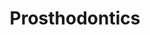 ---
templateKey: specialties-page
language: en
title: Prosthodontics
redirects: /especialidades/protesis/

# Hero Section
hero:
  display: true
  type: default
  image: /img/hero-prosthodontics.jpg
  parallax: false
  title: >
    <span class="bebas" style="font-family:Bebas Neue Bold;color:white;font-weight:lighter">Prótesis</span>
  indicator: false
  halfSize: true

# Heading Section
specialtiesHeading:
  display: true
  img: /img/icon-prosthodontics.jpg
  content: The psychological consequences associated to the absence of teeth generate a lot of insecurity in people and behavioral changes capable of limiting, and even destroying; their social, emotional and labor relationships.

# Aside section
paragraphSection:
  body: >
    <p>It is well known that the integrity of the dental arches is a key factor in maintaining the balance and correct functioning of the entire STOMATOGNATHIC SYSTEM conformed by teeth, jaws, masticatory muscles and temporomandibular joints. <strong>If one or more teeth are lost and are not replaced as soon as possible, the pieces adjacent to the empty spaces are inclined and move towards them altering the occlusion and masticatory function</strong>. In addition, new spaces can begin to appear between the anterior teeth <em>(diastemas) </em>that seriously compromise dental aesthetics.</p>
    <p><strong>Prosthodontics is undoubtedly one of the Specialties with greater range of action within current dentistry.</strong> It can encompass from the reconstruction of a single partially destroyed tooth to bimaxillary COMPLETE REHABILITATION in totally edentulous patients.</p>
    <p>Within the prosthetic arsenal at our disposal we find the well-known and popular removable dentures, conventional fixed prostheses and the <strong>sophisticated implant-supported restorations</strong>. Without any discussion, the last are currently, in all their types and versions; the ones of first choice. Although the function has traditionally been the primary objective of the Prosthodontist, nowadays aesthetics have the same relevance and trends have led us to make <strong>totally aesthetic and metal-free devices </strong>such as the thermoplastic nylon flexible prostheses Valplast type and the <strong>impressive crowns and bridges of Zirconia or Lithium Disilicate</strong> made with CAD-CAM COMPUTER TECHNOLOGY.</p>
    <p>Said the above, it is not difficult to understand <strong>the importance it has of the participation of a Specialist, </strong>of a Prosthodontist who guarantees the aesthetic and functional success of his restorative treatment, who be really capable to design and manufacture prosthetic devices that allow you to speak, eat and smile comfortably and without any type of limitation.</p>
  image: /img/aside-prosthodontics.jpg

# Quote Section
quote:
  title: ''
  body: >
    Our mission consists in to spread the benefits of oral health and promote the emotional power of a beautiful smile, so that all patients can enjoy to the fullest of dentistry, of success and life in general.
  author: Dr. Filomena Montemurro Tafuri
  footer:
    position: Prosthodontist
    clinic: DENTAL VIP, Especialidades Odontológicas s.c.

# Parallax Section
plainParallax:
  image: /img/parallax-prosthodontics.jpg

# Faq Section
faq:
  title:  Frequently Asked Questions
  blocks:
    - questions:
      - question: What is a dental prosthesis? 
        answer: >
          <p>It is an anatomical device that simulates or contains artificial teeth that replace the crowns of very destroyed, absents or missing natural teeth. Depending on their extension they can be individual, partial or total; and according to its support and retention, fixed or removable.</p>

      - question: Why are gums health so important for any prosthetic device? 
        answer: >
          <p>The durability of any type of prosthesis will depend on its structural integrity and the health of its pillars. Regardless of whether they are supported by natural teeth, stumps or dental implants, they are all anchored and retained by the support periodontal tissues; by the bone tissue and gum mainly. If there is not good hygiene, they could become infected, inflamed, reabsorb the alveolar bone, loosen and fall the pillars; to finally lose the dental prosthesis prematurely.</p>

      - question: How long does it take to make a dental prosthesis? 
        answer: >
          <p>It depends a lot on the case and type of rehabilitation. The lapses can vary from 2 or 3 days for provisional ones to 6 or 7 months for those that are manufactured over implants, of course, taking into account the osseointegration period. As a general rule and under normal conditions, 3 weeks is the average period of time required to test and complete the vast majority of our definitive restorations, whether fixed or removable.</p>

      - question: How is a conventional removable prosthesis? 
        answer: >
          <p>They are &ldquo;remove and put&rdquo; devices that can be inserted and removed by the patient, rest on the oral mucosa, and if they are partial, are retained with hooks that surround some natural teeth. They are usually made with chromium-cobalt metal alloys, thermopolymerizable acrylic resin and thermoplastic nylon by injection. Due to their great aesthetic and functional limitations, we only indicate them as provisional or transitional structures in extensive rehabilitations, or definitive, only in those cases where really no other alternative applies.</p>

      - question: What care should be taken with such a denture? 
        answer: >
          <p>Periodic professional controls and scrupulous oral hygiene to avoid periodontal diseases and caries in the support teeth, particularly in the areas where the hooks are located. It is also necessary to clean the prosthesis after each meal, using a soft bristle brush and toothpaste. We always recommend removing the denture to sleep, so that the oral support mucosa has an opportunity for revascularization and regeneration, essential biological phenomena to prevent the occurrence and recurrence of inflammatory, degenerative or infectious lesions.</p>

      - question: When should a &ldquo;remove and put&rdquo; denture be replaced? 
        answer: >
          <p>When any of its structural components is fractured, when some pillar is lost, when the reabsorption of the basal bone that supports it is noticeable or when its necessary periodic adjustments are not able to guarantee its stability and retention. We must understand that traditional removable dentures are very poor from the biomechanical point of view, they always generate undesirable forces on the anchor teeth and cause resorption of their supporting tissues, all circumstances that considerably limit their longevity or useful life.</p>

      - question: How is a tooth-supported fixed prosthesis? 
        answer: >
          <p>The classic fixed prosthesis is cemented to the remaining natural teeth, previously worn and turned into stumps. They usually consist of a porcelain coated metal core, although it is currently possible to make them from pure ceramics or upon a white core based on zirconia. Generally, due to their greater naturalness and translucency, the total-ceramic structures are indicated for the anterior teeth and, due to their greater resistance, those the metal core for the posterior ones.</p>

      - question: What is a stump in dentistry? 
        answer: >
          <p>It is a natural tooth that has been carved and worn to serve as a pillar to a crown or conventional fixed prosthesis. When the remaining dental structure is scarce or weakened, it will be necessary to make an &ldquo;artificial stump&rdquo; that consists of two portions, a root bolt that is housed inside the root canal <em>(endodontic treated and desobturated previously)</em> and a coronal portion that replaces to the dentin lost and reinforces the existing one. Artificial stumps <em>(post and core)</em> can be made with fiberglass-based materials or by foundry and casting of high-strength metal alloys.</p>

      - question: And stumps carving doesn't harm teeth?
        answer: >
          <p>It depends on the case. If the teeth are already very decayed or fractured, on the contrary, the carving and subsequent reconstruction of the stump will reinforce them, allow their aesthetic restoration and guarantee their permanence in the mouth. It would be different if we had to carve completely healthy teeth with the sole purpose of replacing other absent teeth using conventional fixed prostheses. Nowadays the main advantage of dental implants is that they allow us to keep intact the neighboring to edentulous spaces teeth.</p>

      - question: Is it always necessary to perform a root canal before carving a stump? 
        answer: >
          <p>Not always, but in the vast majority of cases. The mechanical drilling applied to a vital tooth to wear it and turn it into a stump constitutes a great physical aggression and generates so much friction and heat that usually, and in the short or medium term, it causes irreversible inflammation, degeneration and death of its pulp tissue; always accompanied by extreme sensitivity and pain. Such a condition would put the permanent fixed restorations at risk, since they would then have to be detached or perforated to endodontically treat their pillars. Preventive endodontics for prosthetic reasons is currently a widely accepted clinical criterion worldwide.</p>
    - questions:
      - question: How many types of porcelain are used in fixed prosthodontics? 
        answer: >
          <p>Chemically, porcelains or dental ceramics can be grouped into three large families: feldspathic, aluminous and zirconia based. The feldspats of vitreous matrix <em>(based on feldspar and quartz) </em>are the most aesthetic but most fragile of all, so they are mainly used for the coating of metal or ceramic skeletons. The aluminous <em>(with a high content of aluminum oxide) </em>are very resistant but very opaque and not very aesthetic, which is why they are currently reserved only for the preparation of copings and internal structures, being necessary to cover them with porcelains of less alumina for achieve a good mimicry with the natural tooth. Zirconia ceramics are the most novel and are composed of highly sintered zirconium oxide <em>(ZrO2),</em> which makes them highly resistant to flexion and fracture, and therefore, the ideal materials for making ceramic prostheses in areas of high mechanical compromise. However, like high-strength aluminous, these ceramics are very opaque <em>(they do not have a vitreous phase),</em> and therefore they are used only to manufacture the core of the restoration, that is, they must be also coated with conventional porcelain to achieve a good aesthetics.</p>

      - question: Are fixed prostheses for a lifetime? 
        answer: >
          <p>Influence so many, but so many factors in the longevity of a fixed rehabilitation that no professional is able to predict, for sure, its duration in years. We consider that in favorable conditions, between 15 and 20 years is on average the useful life time for the vast majority of cases. Once the cycle has been completed, the rehabilitation may be ideally replaced by dental implants, or failing that, replicated; as long as the pillars offer favorable conditions for it.</p>

      - question: What cares should be taken with a fixed prosthesis? 
        answer: >
          <p>Scrupulous oral hygiene, common sense to avoid improperly biting excessively hard objects, permanent use of a protective night splint and periodic professional controls. It is essential, apart from normal brushing, the constant use of the interdental brush, special dental floss, mouthwash and oral irrigator. A Waterpik&reg; is the best complement for oral hygiene of people with Dental Implants, Fixed Prosthesis and Orthodontics. We always recommend to our patients a routine check every 6 or 12 months to verify the splint and evaluate their periodontal condition, occlusal function, stability, integrity and marginal sealing of the restorations.</p>

      - question: How is special dental floss for prostheses?
        answer: >
          <p>It usually consists of 3 portions. A first rigid section to be inserted directly below the prosthesis, a second spongy section to clean around the restoration, between pillars and between the interdental spaces and a third section without wax to remove the gingival groove plaque.</p>

      - question: How is an implant-assisted or implant-supported restoration? 
        answer: >
          <p>It is the one that is retained exclusively by dental implants. There are several types and they are basically made with the same materials as traditional prostheses. Structurally they are designed under a male-female connection system, in which the implants house the abutments or prosthetic pillars inside them, and over these, we fit, cement or screw the artificial teeth.</p>

      - question: Why are prostheses over dental implants better? 
        answer: >
          <p>In essence because they are totally independent, self-sufficient structures and that are closer to the ideal prosthetic prototype. They don't hold back from patient's natural teeth, do not compromise them, do not generate harmful forces or functional overloads, and consequently; replace lost teeth without any negative effect on present ones, a condition impossible to achieve with any type of conventional prosthesis. In addition, it is the only fixed alternative for those patients who have lost all or most of their teeth.</p>

      - question: How many types of implant-supported restorations are there?
        answer: >
          <p>In essence, 3 types: fixed of metal-porcelain or total ceramic, hybrids of metal-acrylic or metal-porcelain and removable overdentures. In the DENTAL IMPLANTS section you can find a very specific description of each of them and their variants.</p>

      - question: Which is better, work over a restorable tooth root or replace it at once whit a dental implant? 
        answer: >
          <p>Whenever possible we should preserve natural teeth. Although dental implants currently represent a high quality restorative alternative, they will never exceed the biological properties and functional expectations of a well-rehabilitated natural piece. When a single tooth has suffered a fracture or great destruction of its clinical crown due to caries, but its root preserves good integrity, favorable length and adequate periodontal support, it will always be preferable, and without any discussion; its treatment and restoration with endodontics, post and core and porcelain crown.</p>

      - question: But how do we know if a natural tooth can be successfully restored? 
        answer: >
          <p>Studying the case thoroughly through intraoral examination, radiographic evaluation and a lot of clinical criterion. Everything will depend on the periapical conditions that it presents, on the amount of tooth tissue remaining, on its periodontal state, on its aesthetic requirements, on its root morphology, on its location in the dental arch, on the occlusal loads to which it will be exposed and on the whether it will work as an individual crown or as a fixed bridge pillar.</p>

      - question: Can conventional prostheses be replaced by dental implants? 
        answer: >
          <p>Of course yes, and it is in fact the most advisable to protect the natural teeth that remain in the mouth, but of course; as long as the patient's general health allows it, let's have enough maxillary bone for the pretended implantation and the person is willing to make a new effort and a new investment in time and money.</p>
# Clinic Cases
clinicCases:
  title: Prosthodontics - Clinical Cases
  items:
    - image: /img/clinic-cases-prosthodontics-en-01-thumb.jpg
      title: > 
        <h6>SEVERE TOOTH WEAR </h6>
    - image: /img/clinic-cases-prosthodontics-en-02-thumb.jpg
      title: >
        <h6>FIXED PARTIAL PROSTHESIS REPLACEMENT </h6>
    - image: /img/clinic-cases-prosthodontics-en-03-thumb.jpg
      title: >
        <h6>SUBSTITUTION OF REMOVABLE DENTURES</h6>
    - image: /img/clinic-cases-prosthodontics-en-04-thumb.jpg
      title: >
        <h6>ADVANCED ORAL REHABILITATION</h6>
    - image: /img/clinic-cases-prosthodontics-en-05-thumb.jpg
      title: >
        <h6>DENTAL EXTREME MAKEOVER</h6>
    - image: /img/clinic-cases-prosthodontics-en-06-thumb.jpg
      title: >
        <h6>TOOTH-SUPPORTED FIXED PROSTHESIS</h6>
    - image: /img/clinic-cases-prosthodontics-en-07-thumb.jpg
      title: >
        <h6>CERAMIC DESIGN WITH CAD-CAM TECHNOLOGY </h6>
    - image: /img/clinic-cases-prosthodontics-en-08-thumb.jpg
      title: >
        <h6>SPLINTING IN PERIODONTAL DISEASE </h6>
    - image: /img/clinic-cases-prosthodontics-en-09-thumb.jpg
      title: >
        <h6>PROSTHETIC RETREATMENT </h6>
    - image: /img/clinic-cases-prosthodontics-en-10-thumb.jpg
      title: >
        <h6>VALPLAST®</h6>
    - image: /img/clinic-cases-prosthodontics-en-11-thumb.jpg 
      title: >
        <h6>UPPER LATERAL INCISORS AGENESIS</h6>
    - image: /img/clinic-cases-prosthodontics-en-12-thumb.jpg
      title: >
        <h6>1ST RESTORATIVE PHASE IN A COMPLEX CASE</h6>
    - image: /img/clinic-cases-prosthodontics-en-13-thumb.jpg
      title: >
        <h6>PORCELAIN JACKET CROWNS</h6>
    - image: /img/clinic-cases-prosthodontics-en-14-thumb.jpg
      title: >
        <h6>EXTREME BRUXISM</h6>
    - image: /img/clinic-cases-prosthodontics-en-15-thumb.jpg
      title: >
        <h6>AESTHETIC AND FUNCTIONAL RECONSTRUCTION</h6>
    - image: /img/clinic-cases-prosthodontics-en-16-thumb.jpg
      title: >
        <h6>IPS E.MAX® CAD CERAMIC SYSTEM</h6>
    - image: /img/clinic-cases-prosthodontics-en-17-thumb.jpg
      title: >
        <h6>ALL-ON-FOUR</h6>
    - image: /img/clinic-cases-prosthodontics-en-18-thumb.jpg
      title: >
        <h6>MIXED REHABILITATION</h6>
    - image: /img/clinic-cases-prosthodontics-en-19-thumb.jpg
      title: >
        <h6>IMPLANT-SUPPORTED CROWNS</h6>
    - image: /img/clinic-cases-prosthodontics-en-20-thumb.jpg
      title: >
        <h6>MAXILLARY CENTRAL INCISOR ALL-CERAMIC CROWN</h6>
    - image: /img/clinic-cases-prosthodontics-en-21-thumb.jpg
      title: >
        <h6>MUCO-SUPPORTED COMPLETE DENTURE</h6>
  lightbox:
    placeholder: ''
    type: ''
    images: 
      - image: /img/clinic-cases-prosthodontics-en-01.jpg
      - image: /img/clinic-cases-prosthodontics-en-02.jpg
      - image: /img/clinic-cases-prosthodontics-en-03.jpg
      - image: /img/clinic-cases-prosthodontics-en-04.jpg
      - image: /img/clinic-cases-prosthodontics-en-05.jpg
      - image: /img/clinic-cases-prosthodontics-en-06.jpg
      - image: /img/clinic-cases-prosthodontics-en-07.jpg
      - image: /img/clinic-cases-prosthodontics-en-08.jpg
      - image: /img/clinic-cases-prosthodontics-en-09.jpg
      - image: /img/clinic-cases-prosthodontics-en-10.jpg
      - image: /img/clinic-cases-prosthodontics-en-11.jpg
      - image: /img/clinic-cases-prosthodontics-en-12.jpg
      - image: /img/clinic-cases-prosthodontics-en-13.jpg
      - image: /img/clinic-cases-prosthodontics-en-14.jpg
      - image: /img/clinic-cases-prosthodontics-en-15.jpg
      - image: /img/clinic-cases-prosthodontics-en-16.jpg
      - image: /img/clinic-cases-prosthodontics-en-17.jpg
      - image: /img/clinic-cases-prosthodontics-en-18.jpg
      - image: /img/clinic-cases-prosthodontics-en-19.jpg
      - image: /img/clinic-cases-prosthodontics-en-20.jpg
      - image: /img/clinic-cases-prosthodontics-en-21.jpg
# Responsive Aside Paragraphs
asides:
  display: true
  sections:
    - align: right
      title: >
        <h3 style="color:#333;font-family:'Bebas Neue Bold'">¡All Ceramic... All You Need!</h3>
      content: >
        <p style="font-weight:400">A system that allows us to select the most appropriate metal-free ceramic material for each situation, depending on the initial indication and resistance requirements. Lithium Disilicate for individual restorations and Zirconium Oxide for extensive structures.</p>
      image: /img/sections-prosthodontics-ceramic.jpg
      footer:
        display: true
        image:
          src: /img/sections-prosthodontics-icon-ceramic.jpg  
          display: true
        button:
          text: ''
          to: ''
          display: false
    - align: left
    
      title: >
        <h3 style="color:#333;font-family:'Bebas Neue Bold'">TYPES OF DENTAL PROSTHESIS</h3>
      content: >
        <p  style="font-weight:400">Partial and total, fixed and removable, conventional and implant-assisted, acrylic and porcelain. Multiple are the alternatives to replace the teeth that unfortunately have been lost, or that it is impossible to keep for longer in the mouth.</p>
      image: /img/sections-prosthodontics-prosthesis-types.jpg
      footer:
        display: true
        image:
          src: /img/sections-prosthodontics-prosthesis-types.jpg
          display: false
        button:
          text: More Information
          to: '/'
          display: true
    - align: right
      title: >
        <h3 style="color:#333;font-family:'Bebas Neue Bold'">CAD-CAM TECHNOLOGY</h3>
      content: >
        <p  style="font-weight:400">It is the most innovative technology available in fixed prosthodontics and represents a great advance in relation to conventional dentistry. We use it to make porcelain inlays, crowns and bridges, prosthesis over implants and other indirect restorative treatments.</p>
      image: /img/sections-prosthodontics-cad-cam.png
      footer:
        display: true
        image:
          src: /img/sections-icons-aesthetic-dentistry.jpg
          display: false
        button:
          text: More Information
          to: '/'
          display: true
  
# Testimonial Section
lightQuote:
  color: '#ededed'
  display: true
  img:
    ld: /img/quotes-prosthodontics.jpg
    pt: /img/quotes-prosthodontics-portrait.jpg
  content: I NEGLECTED ME MANY YEARS AND MY TEETH WERE A TRUE DISASTER. I NEEDED EXTRACTIONS, SOME ENDODONTICS, DENTAL IMPLANTS AND VARIOUS ZIRCONIA CROWNS. ALTHOUGT THE TREATMENT LAST ALMOST 6 MONTHS, THE SPECIALISTS PRACTICALLY REMAKED MY MOUTH. "

# Contact Form
form:
  title: Consult Us Right Now!
  img: /img/parallax-form-specialties.png

# Procedures Section
procedures:
  display: true
  title: Give your Health the Value It Deserves!
  procedures:
    - title: Facilities
      to: /en/the-clinic/facilities/
      img: /img/procedures-facilities.jpg
    - title: Technology
      to: /en/the-clinic/technology/
      img: /img/procedures-technology.jpg
    - title: Professional Staff
      to:  /en/professional-staff/
      img: /img/procedures-professionals.png
---